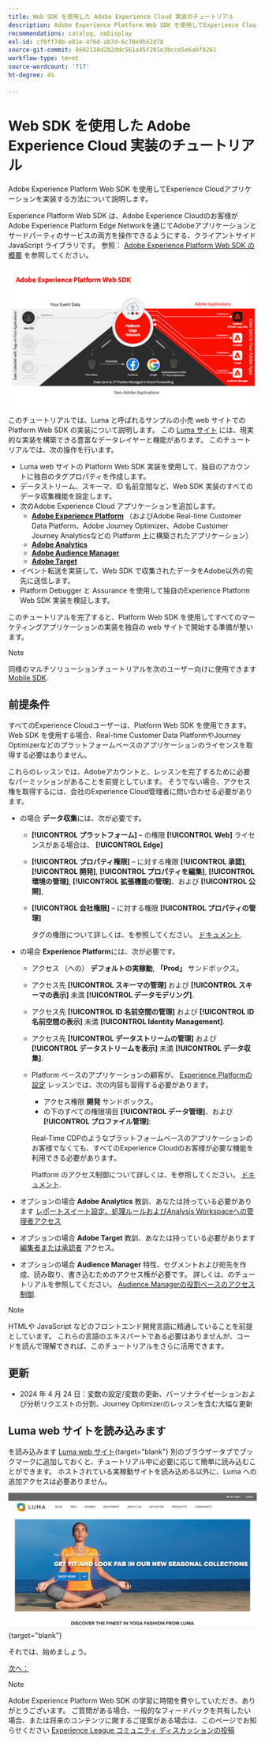 ```yaml
---
title: Web SDK を使用した Adobe Experience Cloud 実装のチュートリアル
description: Adobe Experience Platform Web SDK を使用してExperience Cloudアプリケーションを実装する方法について説明します。
recommendations: catalog, noDisplay
exl-id: cf0ff74b-e81e-4f6d-ab7d-6c70e9b52d78
source-git-commit: 8602110d2b2ddc561e45f201e3bcce5e6a6f8261
workflow-type: tm+mt
source-wordcount: '717'
ht-degree: 4%

---
```


# Web SDK を使用した Adobe Experience Cloud 実装のチュートリアル

Adobe Experience Platform Web SDK を使用してExperience Cloudアプリケーションを実装する方法について説明します。

Experience Platform Web SDK は、Adobe Experience Cloudのお客様がAdobe Experience Platform Edge Networkを通じてAdobeアプリケーションとサードパーティのサービスの両方を操作できるようにする、クライアントサイド JavaScript ライブラリです。 参照： [Adobe Experience Platform Web SDK の概要](https://experienceleague.adobe.com/en/docs/experience-platform/edge/home) を参照してください。

![Experience Platform Web SDK アーキテクチャ](assets/dc-websdk.png)

このチュートリアルでは、Luma と呼ばれるサンプルの小売 web サイトでの Platform Web SDK の実装について説明します。 この [Luma サイト](https://luma.enablementadobe.com/content/luma/us/en.html) には、現実的な実装を構築できる豊富なデータレイヤーと機能があります。 このチュートリアルでは、次の操作を行います。

* Luma web サイトの Platform Web SDK 実装を使用して、独自のアカウントに独自のタグプロパティを作成します。
* データストリーム、スキーマ、ID 名前空間など、Web SDK 実装のすべてのデータ収集機能を設定します。
* 次のAdobe Experience Cloud アプリケーションを追加します。
   * **[Adobe Experience Platform](setup-experience-platform.md)** （およびAdobe Real-time Customer Data Platform、Adobe Journey Optimizer、Adobe Customer Journey Analyticsなどの Platform 上に構築されたアプリケーション）
   * **[Adobe Analytics](setup-analytics.md)**
   * **[Adobe Audience Manager](setup-audience-manager.md)**
   * **[Adobe Target](setup-target.md)**
* イベント転送を実装して、Web SDK で収集されたデータをAdobe以外の宛先に送信します。
* Platform Debugger と Assurance を使用して独自のExperience Platform Web SDK 実装を検証します。

このチュートリアルを完了すると、Platform Web SDK を使用してすべてのマーケティングアプリケーションの実装を独自の web サイトで開始する準備が整います。


>[!NOTE]
>
>同様のマルチソリューションチュートリアルを次のユーザー向けに使用できます [Mobile SDK](../tutorial-mobile-sdk/overview.md).

## 前提条件

すべてのExperience Cloudユーザーは、Platform Web SDK を使用できます。 Web SDK を使用する場合、Real-time Customer Data PlatformやJourney Optimizerなどのプラットフォームベースのアプリケーションのライセンスを取得する必要はありません。

これらのレッスンでは、Adobeアカウントと、レッスンを完了するために必要なパーミッションがあることを前提としています。 そうでない場合、アクセス権を取得するには、会社のExperience Cloud管理者に問い合わせる必要があります。

* の場合 **データ収集**&#x200B;には、次が必要です。
   * **[!UICONTROL プラットフォーム]** – の権限 **[!UICONTROL Web]** ライセンスがある場合は、 **[!UICONTROL Edge]**
   * **[!UICONTROL プロパティ権限]** – に対する権限 **[!UICONTROL 承認]**, **[!UICONTROL 開発]**, **[!UICONTROL プロパティを編集]**, **[!UICONTROL 環境の管理]**, **[!UICONTROL 拡張機能の管理]**、および **[!UICONTROL 公開]**,
   * **[!UICONTROL 会社権限]** – に対する権限 **[!UICONTROL プロパティの管理]**

     タグの権限について詳しくは、を参照してください。 [ドキュメント](https://experienceleague.adobe.com/en/docs/experience-platform/tags/admin/user-permissions).

* の場合 **Experience Platform**&#x200B;には、次が必要です。

   * アクセス （への） **デフォルトの実稼動**, **「Prod」** サンドボックス。
   * アクセス先 **[!UICONTROL スキーマの管理]** および **[!UICONTROL スキーマの表示]** 未満 **[!UICONTROL データモデリング]**.
   * アクセス先 **[!UICONTROL ID 名前空間の管理]** および **[!UICONTROL ID 名前空間の表示]** 未満 **[!UICONTROL Identity Management]**.
   * アクセス先 **[!UICONTROL データストリームの管理]** および **[!UICONTROL データストリームを表示]** 未満 **[!UICONTROL データ収集]**.
   * Platform ベースのアプリケーションの顧客が、 [Experience Platformの設定](setup-experience-platform.md) レッスンでは、次の内容も習得する必要があります。
      * アクセス権限 **開発** サンドボックス。
      * の下のすべての権限項目 **[!UICONTROL データ管理]**、および **[!UICONTROL プロファイル管理]**:

     Real-Time CDPのようなプラットフォームベースのアプリケーションのお客様でなくても、すべてのExperience Cloudのお客様が必要な機能を利用できる必要があります。

     Platform のアクセス制御について詳しくは、を参照してください。 [ドキュメント](https://experienceleague.adobe.com/en/docs/experience-platform/access-control/home).

* オプションの場合 **Adobe Analytics** 教訓、あなたは持っている必要があります [レポートスイート設定、処理ルールおよびAnalysis Workspaceへの管理者アクセス](https://experienceleague.adobe.com/en/docs/analytics/admin/admin-console/home)

* オプションの場合 **Adobe Target** 教訓、あなたは持っている必要があります [編集者または承認者](https://experienceleague.adobe.com/en/docs/target/using/administer/manage-users/enterprise/properties-overview#section_8C425E43E5DD4111BBFC734A2B7ABC80) アクセス。

* オプションの場合 **Audience Manager** 特性、セグメントおよび宛先を作成、読み取り、書き込むためのアクセス権が必要です。 詳しくは、のチュートリアルを参照してください。 [Audience Managerの役割ベースのアクセス制御](https://experienceleague.adobe.com/en/docs/audience-manager-learn/tutorials/setup-and-admin/user-management/setting-permissions-with-role-based-access-control).


>[!NOTE]
>
>HTMLや JavaScript などのフロントエンド開発言語に精通していることを前提としています。 これらの言語のエキスパートである必要はありませんが、コードを読んで理解できれば、このチュートリアルをさらに活用できます。

## 更新

* 2024 年 4 月 24 日：変数の設定/変数の更新、パーソナライゼーションおよび分析リクエストの分割、Journey Optimizerのレッスンを含む大幅な更新

## Luma web サイトを読み込みます

を読み込みます [Luma web サイト](https://luma.enablementadobe.com/content/luma/us/en.html){target="blank"} 別のブラウザータブでブックマークに追加しておくと、チュートリアル中に必要に応じて簡単に読み込むことができます。 ホストされている実稼動サイトを読み込める以外に、Luma への追加アクセスは必要ありません。

[![Luma web サイト](assets/old-overview-luma.png)](https://luma.enablementadobe.com/content/luma/us/en.html){target="blank"}

それでは、始めましょう。

[次へ： ](configure-schemas.md)

>[!NOTE]
>
>Adobe Experience Platform Web SDK の学習に時間を費やしていただき、ありがとうございます。 ご質問がある場合、一般的なフィードバックを共有したい場合、または将来のコンテンツに関するご提案がある場合は、このページでお知らせください [Experience League コミュニティ ディスカッションの投稿](https://experienceleaguecommunities.adobe.com/t5/adobe-experience-platform-data/tutorial-discussion-implement-adobe-experience-cloud-with-web/td-p/444996)
